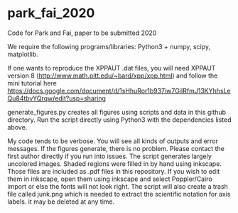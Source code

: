 # park_fai_2020
Code for Park and Fai, paper to be submitted 2020

We require the following programs/libraries:
Python3 + numpy, scipy, matplotlib.

If one wants to reproduce the XPPAUT .dat files, you will need 
XPPAUT version 8 (http://www.math.pitt.edu/~bard/xpp/xpp.html) and follow the mini tutorial here https://docs.google.com/document/d/1sHhuRor1b937iw7GiIRfmJ13KYhhsLeQu84tbvYQrqw/edit?usp=sharing

generate_figures.py creates all figures using scripts and data in this github directory. Run the script directly using Python3 with the dependencies listed above.

My code tends to be verbose. You will see all kinds of outputs and error messages. If the figures generate, there is no problem. Please contact the first author directly if you run into issues. The script generates largely uncolored images. Shaded regions were filled in by hand using inkscape. Those files are included as .pdf files in this repository. If you wish to edit them in inkscape, open them using inkscape and select Poppler/Cairo import or else the fonts will not look right. The script will also create a trash file called junk.png which is needed to extract the scientific notation for axis labels. it may be deleted at any time.
